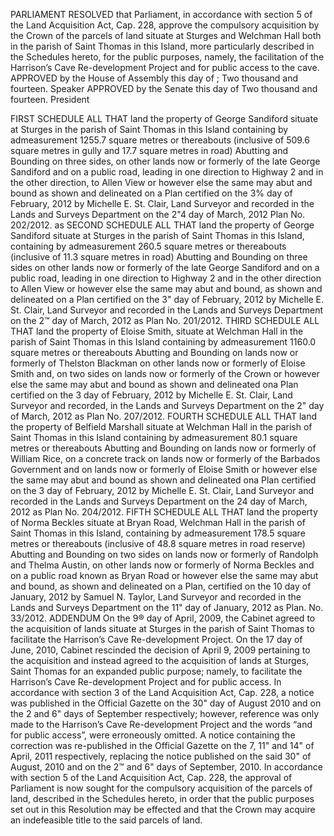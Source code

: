 PARLIAMENT
RESOLVED that Parliament, in accordance with section 5 of the Land Acquisition Act, Cap. 228, approve the compulsory acquisition by the Crown of the parcels of land situate at Sturges and Welchman Hall both in the parish of Saint Thomas in this Island, more particularly described in the Schedules hereto, for the public purposes, namely, the facilitation of the Harrison’s Cave Re-development Project and for public access to the cave.
APPROVED by the House of Assembly this
day of
;
Two thousand and fourteen.
Speaker
APPROVED by the Senate this day
of
Two thousand and fourteen.
President
>
>
FIRST SCHEDULE
ALL THAT land the property of George Sandiford situate at Sturges in the parish of Saint Thomas in this Island containing by admeasurement 1255.7 square metres or thereabouts (inclusive of 509.6 square metres in gully and 17.7 square metres in road) Abutting and Bounding on three sides, on other lands now or formerly of the late George Sandiford and on a public road, leading in one direction to Highway 2 and in the other direction, to Allen View or however else the same may abut and bound as shown and delineated on a Plan certified on the 3% day of February, 2012 by Michelle E. St. Clair, Land Surveyor and recorded in the Lands and Surveys Department on the 2"4 day of March, 2012 Plan No. 202/2012.
as
SECOND SCHEDULE
ALL THAT land the property of George Sandiford situate at Sturges in the parish of Saint Thomas in this Island, containing by admeasurement 260.5 square metres or thereabouts (inclusive of 11.3 square metres in road) Abutting and Bounding on three sides on other lands now or formerly of the late George Sandiford and on a public road, leading in one direction to Highway 2 and in the other direction to Allen View or however else the same may abut and bound, as shown and delineated on a Plan certified on the 3" day of February, 2012 by Michelle E. St. Clair, Land Surveyor and recorded in the Lands and Surveys Department on the 2™ day of March, 2012 as Plan No. 201/2012.
THIRD SCHEDULE
ALL THAT land the property of Eloise Smith, situate at Welchman Hall in the parish of Saint Thomas in this Island containing by admeasurement 1160.0 square metres or thereabouts Abutting and Bounding on lands now or formerly of Thelston Blackman on other lands now or formerly of Eloise Smith and, on two sides on lands now or formerly of the Crown or however else the same may abut and bound as shown and delineated ona Plan certified on the 3 day of February, 2012 by Michelle E. St. Clair, Land Surveyor and recorded, in the Lands and Surveys Department on the 2" day of March, 2012 as Plan No. 207/2012.
FOURTH SCHEDULE
ALL THAT land the property of Belfield Marshall situate at Welchman Hall in the parish of Saint Thomas in this Island containing by admeasurement 80.1 square metres or thereabouts Abutting and Bounding on lands now or formerly of William Rice, on a concrete track on lands now or formerly of the Barbados Government and on lands now or formerly of Eloise Smith or however else the same may abut and bound as shown and delineated ona Plan certified on the 3 day of February, 2012 by Michelle E. St. Clair, Land Surveyor and recorded in the Lands and Surveys Department on the 24 day of March, 2012 as Plan No. 204/2012.
FIFTH SCHEDULE
ALL THAT land the property of Norma Beckles situate at Bryan Road, Welchman Hall in the parish of Saint Thomas in this Island, containing by admeasurement 178.5 square metres or thereabouts (inclusive of 48.8 square metres in road reserve) Abutting and Bounding on two sides on lands now or formerly of Randolph and Thelma Austin, on other lands now or formerly of Norma Beckles and on a public road known as Bryan Road or however else the same may abut and bound, as shown and delineated on a Plan, certified on the 10 day of January, 2012 by Samuel N. Taylor, Land Surveyor and recorded in the Lands and Surveys Department on the 11" day of January, 2012 as Plan. No. 33/2012.
ADDENDUM
On the 9® day of April, 2009, the Cabinet agreed to the acquisition of lands situate at Sturges in the parish of Saint Thomas to facilitate the Harrison’s Cave Re-development Project.
On the 17 day of June, 2010, Cabinet rescinded the decision of April 9, 2009 pertaining to the acquisition and instead agreed to the acquisition of lands at Sturges, Saint Thomas for an expanded public purpose; namely, to facilitate the Harrison’s Cave Re-development Project and for public access.
In accordance with section 3 of the Land Acquisition Act, Cap. 228, a notice was published in the Official Gazette on the 30" day of August 2010 and on the 2 and 6" days of September respectively; however, reference was only made to the Harrison’s Cave Re-development Project and the words “and for public access”, were erroneously omitted.
A notice containing the correction was re-published in the Official Gazette on the 7, 11" and 14" of April, 2011 respectively, replacing the notice published on the said 30" of August, 2010 and on the 2™ and 6" days of September, 2010.
In accordance with section 5 of the Land Acquisition Act, Cap. 228, the approval of Parliament is now sought for the compulsory acquisition of the parcels of land, described in the Schedules hereto, in order that the public purposes set out in this Resolution may be effected and that the Crown may acquire an indefeasible title to the said parcels of land.

